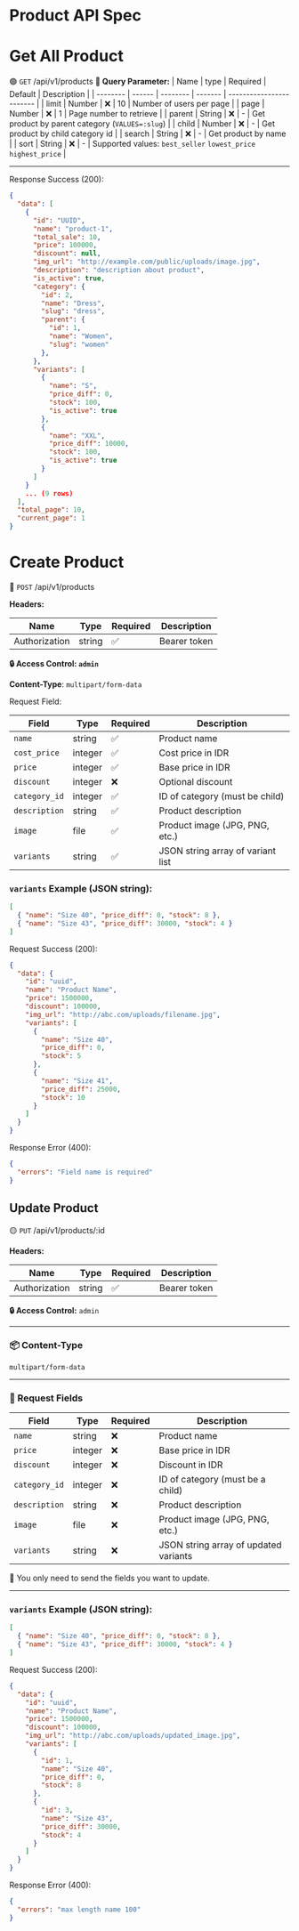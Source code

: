 # Product API Spec

# Get All Product

🟢 `GET` /api/v1/products
**🔎 Query Parameter:**
| Name | type | Required | Default | Description |
| -------- | ------ | -------- | ------- | ------------------------ |
| limit | Number | ❌ | 10 | Number of users per page |
| page | Number | ❌ | 1 | Page number to retrieve |
| parent | String | ❌ | - | Get product by parent category (`VALUES=:slug`) |
| child | Number | ❌ | - | Get product by child category id |
| search | String | ❌ | - | Get product by name |
| sort | String | ❌ | - | Supported values: `best_seller` `lowest_price` `highest_price` |

---

Response Success (200):

```json
{
  "data": [
    {
      "id": "UUID",
      "name": "product-1",
      "total_sale": 10,
      "price": 100000,
      "discount": null,
      "img_url": "http://example.com/public/uploads/image.jpg",
      "description": "description about product",
      "is_active": true,
      "category": {
        "id": 2,
        "name": "Dress",
        "slug": "dress",
        "parent": {
          "id": 1,
          "name": "Women",
          "slug": "women"
        },
      },
      "variants": [
        {
          "name": "S",
          "price_diff": 0,
          "stock": 100,
          "is_active": true
        },
        {
          "name": "XXL",
          "price_diff": 10000,
          "stock": 100,
          "is_active": true
        }
      ]
    }
    ... (9 rows)
  ],
  "total_page": 10,
  "current_page": 1
}
```

# Create Product

🔵 `POST` /api/v1/products

**Headers:**

| Name          | Type   | Required | Description  |
| ------------- | ------ | -------- | ------------ |
| Authorization | string | ✅       | Bearer token |

**🔒 Access Control: `admin`**

**Content-Type**:
`multipart/form-data`

Request Field:

| Field         | Type    | Required | Description                       |
| ------------- | ------- | -------- | --------------------------------- |
| `name`        | string  | ✅       | Product name                      |
| `cost_price`  | integer | ✅       | Cost price in IDR                 |
| `price`       | integer | ✅       | Base price in IDR                 |
| `discount`    | integer | ❌       | Optional discount                 |
| `category_id` | integer | ✅       | ID of category (must be child)    |
| `description` | string  | ✅       | Product description               |
| `image`       | file    | ✅       | Product image (JPG, PNG, etc.)    |
| `variants`    | string  | ✅       | JSON string array of variant list |

### `variants` Example (JSON string):

```json
[
  { "name": "Size 40", "price_diff": 0, "stock": 8 },
  { "name": "Size 43", "price_diff": 30000, "stock": 4 }
]
```

Request Success (200):

```json
{
  "data": {
    "id": "uuid",
    "name": "Product Name",
    "price": 1500000,
    "discount": 100000,
    "img_url": "http://abc.com/uploads/filename.jpg",
    "variants": [
      {
        "name": "Size 40",
        "price_diff": 0,
        "stock": 5
      },
      {
        "name": "Size 41",
        "price_diff": 25000,
        "stock": 10
      }
    ]
  }
}
```

Response Error (400):

```json
{
  "errors": "Field name is required"
}
```

## Update Product

🟡 `PUT` /api/v1/products/:id

**Headers:**

| Name          | Type   | Required | Description  |
| ------------- | ------ | -------- | ------------ |
| Authorization | string | ✅       | Bearer token |

**🔒 Access Control:** `admin`

---

### 📦 Content-Type

`multipart/form-data`

---

### 🧾 Request Fields

| Field         | Type    | Required | Description                           |
| ------------- | ------- | -------- | ------------------------------------- |
| `name`        | string  | ❌       | Product name                          |
| `price`       | integer | ❌       | Base price in IDR                     |
| `discount`    | integer | ❌       | Discount in IDR                       |
| `category_id` | integer | ❌       | ID of category (must be a child)      |
| `description` | string  | ❌       | Product description                   |
| `image`       | file    | ❌       | Product image (JPG, PNG, etc.)        |
| `variants`    | string  | ❌       | JSON string array of updated variants |

📌 You only need to send the fields you want to update.

---

### `variants` Example (JSON string):

```json
[
  { "name": "Size 40", "price_diff": 0, "stock": 8 },
  { "name": "Size 43", "price_diff": 30000, "stock": 4 }
]
```

Request Success (200):

```json
{
  "data": {
    "id": "uuid",
    "name": "Product Name",
    "price": 1500000,
    "discount": 100000,
    "img_url": "http://abc.com/uploads/updated_image.jpg",
    "variants": [
      {
        "id": 1,
        "name": "Size 40",
        "price_diff": 0,
        "stock": 8
      },
      {
        "id": 3,
        "name": "Size 43",
        "price_diff": 30000,
        "stock": 4
      }
    ]
  }
}
```

Response Error (400):

```json
{
  "errors": "max length name 100"
}
```
